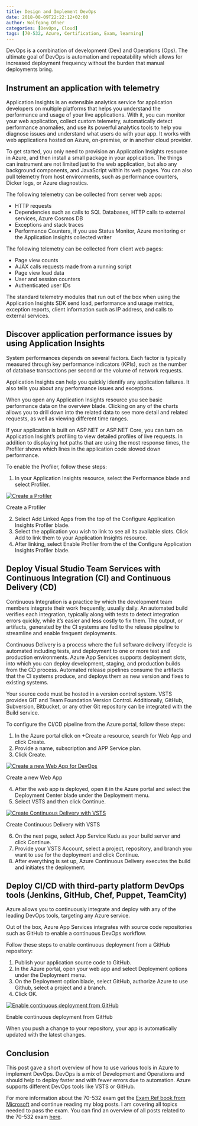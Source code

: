 ```yaml
---
title: Design and Implement DevOps
date: 2018-08-09T22:22:12+02:00
author: Wolfgang Ofner
categories: [DevOps, Cloud]
tags: [70-532, Azure, Certification, Exam, learning]
---
```

DevOps is a combination of development (Dev) and Operations (Ops). The ultimate goal of DevOps is automation and repeatability which allows for increased deployment frequency without the burden that manual deployments bring.

## **Instrument an application with telemetry**

Application Insights is an extensible analytics service for application developers on multiple platforms that helps you understand the performance and usage of your live applications. With it, you can monitor your web application, collect custom telemetry, automatically detect performance anomalies, and use its powerful analytics tools to help you diagnose issues and understand what users do with your app. It works with web applications hosted on Azure, on-premise, or in another cloud provider.

To get started, you only need to provision an Application Insights resource in Azure, and then install a small package in your application. The things can instrument are not limited just to the web application, but also any background components, and JavaScript within its web pages. You can also pull telemetry from host environments, such as performance counters, Dicker logs, or Azure diagnostics.

The following telemetry can be collected from server web apps:

  * HTTP requests
  * Dependencies such as calls to SQL Databases, HTTP calls to external services, Azure Cosmos DB
  * Exceptions and stack traces
  * Performance Counters, if you use Status Monitor, Azure monitoring or the Application Insights collected writer

The following telemetry can be collected from client web pages:

  * Page view counts
  * AJAX calls requests made from a running script
  * Page view load data
  * User and session counters
  * Authenticated user IDs

The standard telemetry modules that run out of the box when using the Application Insights SDK send load, performance and usage metrics, exception reports, client information such as IP address, and calls to external services.

## **Discover application performance issues by using Application Insights**

System performances depends on several factors. Each factor is typically measured through key performance indicators (KPIs), such as the number of database transactions per second or the volume of network requests.

Application Insights can help you quickly identify any application failures. It also tells you about any performance issues and exceptions.

When you open any Application Insights resource you see basic performance data on the overview blade. Clicking on any of the charts allows you to drill down into the related data to see more detail and related requests, as well as viewing different time ranges.

If your application is built on ASP.NET or ASP.NET Core, you can turn on Application Insight&#8217;s profiling to view detailed profiles of live requests. In addition to displaying hot paths that are using the most response times, the Profiler shows which lines in the application code slowed down performance.

To enable the Profiler, follow these steps:

  1. In your Application Insights resource, select the Performance blade and select Profiler.

<div class="col-12 col-sm-10 aligncenter">
  <a href="/assets/img/posts/2018/08/Create-a-Profiler.jpg"><img loading="lazy" src="/assets/img/posts/2018/08/Create-a-Profiler.jpg" alt="Create a Profiler" /></a>
  
  <p>
    Create a Profiler
  </p>
</div>

<ol start="2">
  <li>
    Select Add Linked Apps from the top of the Configure Application Insights Profiler blade.
  </li>
  <li>
    Select the application you wish to link to see all its available slots. Click Add to link them to your Application Insights resource.
  </li>
  <li>
    After linking, select Enable Profiler from the of the Configure Application Insights Profiler blade.
  </li>
</ol>

## Deploy Visual Studio Team Services with Continuous Integration (CI) and Continuous Delivery (CD)

Continuous Integration is a practice by which the development team members integrate their work frequently, usually daily. An automated build verifies each integration, typically along with tests to detect integration errors quickly, while it&#8217;s easier and less costly to fix them. The output, or artifacts, generated by the CI systems are fed to the release pipeline to streamline and enable frequent deployments.

Continuous Delivery is a process where the full software delivery lifecycle is automated including tests, and deployment to one or more test and production environments. Azure App Services supports deployment slots, into which you can deploy development, staging, and production builds from the CD process. Automated release pipelines consume the artifacts that the CI systems produce, and deploys them as new version and fixes to existing systems.

Your source code must be hosted in a version control system. VSTS provides GIT and Team Foundation Version Control. Additionally, GitHub, Subversion, Bitbucket, or any other Git repository can be integrated with the Build service.

To configure the CI/CD pipeline from the Azure portal, follow these steps:

  1. In the Azure portal click on +Create a resource, search for Web App and click Create.
  2. Provide a name, subscription and APP Service plan.
  3. Click Create.

<div class="col-12 col-sm-10 aligncenter">
  <a href="/assets/img/posts/2018/08/Create-a-new-Web-App.jpg"><img loading="lazy" src="/assets/img/posts/2018/08/Create-a-new-Web-App.jpg" alt="Create a new Web App for DevOps" /></a>
  
  <p>
    Create a new Web App
  </p>
</div>

<ol start="4">
  <li>
    After the web app is deployed, open it in the Azure portal and select the Deployment Center blade under the Deployment menu.
  </li>
  <li>
    Select VSTS and then click Continue.
  </li>
</ol>

<div class="col-12 col-sm-10 aligncenter">
  <a href="/assets/img/posts/2018/08/Create-Continuous-Delivery-with-VSTS.jpg"><img loading="lazy" src="/assets/img/posts/2018/08/Create-Continuous-Delivery-with-VSTS.jpg" alt="Create Continuous Delivery with VSTS" /></a>
  
  <p>
    Create Continuous Delivery with VSTS
  </p>
</div>

<ol start="6">
  <li>
    On the next page, select App Service Kudu as your build server and click Continue.
  </li>
  <li>
    Provide your VSTS Account, select a project, repository, and branch you want to use for the deployment and click Continue.
  </li>
  <li>
    After everything is set up, Azure Continuous Delivery executes the build and initiates the deployment.
  </li>
</ol>

## Deploy CI/CD with third-party platform DevOps tools (Jenkins, GitHub, Chef, Puppet, TeamCity)

Azure allows you to continuously integrate and deploy with any of the leading DevOps tools, targeting any Azure service.

Out of the box, Azure App Services integrates with source code repositories such as GitHub to enable a continuous DevOps workflow.

Follow these steps to enable continuous deployment from a GitHub repository:

  1. Publish your application source code to GitHub.
  2. In the Azure portal, open your web app and select Deployment options under the Deployment menu.
  3. On the Deployment option blade, select GitHub, authorize Azure to use Github, select a project and a branch.
  4. Click OK.

<div class="col-12 col-sm-10 aligncenter">
  <a href="/assets/img/posts/2018/08/Enable-continuous-deployment-from-GitHub.jpg"><img loading="lazy" src="/assets/img/posts/2018/08/Enable-continuous-deployment-from-GitHub.jpg" alt="Enable continuous deployment from GitHub" /></a>
  
  <p>
    Enable continuous deployment from GitHub
  </p>
</div>

When you push a change to your repository, your app is automatically updated with the latest changes.

## Conclusion

This post gave a short overview of how to use various tools in Azure to implement DevOps. DevOps is a mix of Development and Operations and should help to deploy faster and with fewer errors due to automation. Azure supports different DevOps tools like VSTS or GitHub.

For more information about the 70-532 exam get the <a href="http://amzn.to/2EWNWMF" target="_blank" rel="noopener noreferrer">Exam Ref book from Microsoft</a> and continue reading my blog posts. I am covering all topics needed to pass the exam. You can find an overview of all posts related to the 70-532 exam <a href="/prepared-for-the-70-532-exam/" target="_blank" rel="noopener noreferrer">here</a>.